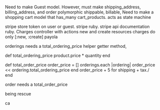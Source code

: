 Need to make Guest model. However, must make shipping_address, billing_address, and order polymorphic shippable, billable, Need to make a shopping cart model that has_many cart_products.
acts as state machine

stripe store token on user or guest. stripe ruby. stripe api documentation ruby. Charges controller with actions new and create resources charges do only [:new, :create]
payola

orderings needs a total_ordering_price helper getter method,


def total_ordering_price
  product.price * quantity
end

def total_order_price
  order_price = []
    orderings.each |ordering|
    order_price << ordering.total_ordering_price
    end
  order_price + 5 for shipping + tax./
end


order needs a total_order_price

being
rescue

ca
